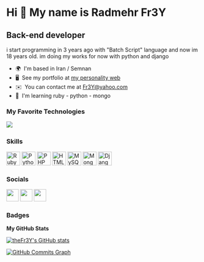 Hi 👋 My name is Radmehr Fr3Y
=============================

Back-end developer
------------------

i start programming in 3 years ago with "Batch Script" language and now im 18 years old. im doing my works for now with python and django

* 🌍  I'm based in Iran / Semnan
* 🖥️  See my portfolio at [my personality web](http://radmehrFr3Y.pythonanywhere.com)
* ✉️  You can contact me at [Fr3Y@yahoo.com](mailto:Fr3Y@yahoo.com)
* 🧠  I'm learning ruby - python - mongo

### My Favorite Technologies
<a href="https://www.github.com/theFr3Y" target="_blank" rel="noreferrer"><img
src="https://img.shields.io/github/followers/theFr3Y?logo=ruby&style=for-the-badge&color=0891b2&labelColor=1c1917" /></a>
<img rc="https://img.shields.io/github/followers/theFr3Y?logo=ubuntu&style=for-the-badge&color=0891b2&labelColor=1c1917" />
<img rc="https://img.shields.io/github/followers/theFr3Y?logo=django&style=for-the-badge&color=0891b2&labelColor=1c1917" />


### Skills

<p align="left">
<a href="https://www.ruby-lang.org/en/" target="_blank" rel="noreferrer"><img src="https://raw.githubusercontent.com/danielcranney/readme-generator/main/public/icons/skills/ruby-colored.svg" width="36" height="36" alt="Ruby" /></a>
<a href="https://www.python.org/" target="_blank" rel="noreferrer"><img src="https://raw.githubusercontent.com/danielcranney/readme-generator/main/public/icons/skills/python-colored.svg" width="36" height="36" alt="Python" /></a>
<a href="https://www.php.net/" target="_blank" rel="noreferrer"><img src="https://raw.githubusercontent.com/danielcranney/readme-generator/main/public/icons/skills/php-colored.svg" width="36" height="36" alt="PHP" /></a>
<a href="https://developer.mozilla.org/en-US/docs/Glossary/HTML5" target="_blank" rel="noreferrer"><img src="https://raw.githubusercontent.com/danielcranney/readme-generator/main/public/icons/skills/html5-colored.svg" width="36" height="36" alt="HTML5" /></a>
<a href="https://www.mysql.com/" target="_blank" rel="noreferrer"><img src="https://raw.githubusercontent.com/danielcranney/readme-generator/main/public/icons/skills/mysql-colored.svg" width="36" height="36" alt="MySQL" /></a>
<a href="https://www.mongodb.com/" target="_blank" rel="noreferrer"><img src="https://raw.githubusercontent.com/danielcranney/readme-generator/main/public/icons/skills/mongodb-colored.svg" width="36" height="36" alt="MongoDB" /></a>
<a href="https://www.djangoproject.com/" target="_blank" rel="noreferrer"><img src="https://raw.githubusercontent.com/danielcranney/readme-generator/main/public/icons/skills/django-colored.svg" width="36" height="36" alt="Django" /></a>
</p>


### Socials

<p align="left"> <a href="https://www.github.com/theFr3Y" target="_blank" rel="noreferrer"><img src="https://raw.githubusercontent.com/danielcranney/readme-generator/main/public/icons/socials/github.svg" width="32" height="32" /></a> <a href="http://www.instagram.com/radi.frey" target="_blank" rel="noreferrer"><img src="https://raw.githubusercontent.com/danielcranney/readme-generator/main/public/icons/socials/instagram.svg" width="32" height="32" /></a> <a href="https://www.linkedin.com/in/radmehr-freydoonian-681596231/" target="_blank" rel="noreferrer"><img src="https://raw.githubusercontent.com/danielcranney/readme-generator/main/public/icons/socials/linkedin.svg" width="32" height="32" /></a></p>

### Badges

<b>My GitHub Stats</b>

<a href="http://www.github.com/theFr3Y"><img src="https://github-readme-stats.vercel.app/api?username=theFr3Y&show_icons=true&hide=stars,&count_private=true&title_color=0891b2&text_color=ffffff&icon_color=0891b2&bg_color=1c1917&hide_border=true&show_icons=true" alt="theFr3Y's GitHub stats" /></a>

<a href="http://www.github.com/theFr3Y"><img src="https://activity-graph.herokuapp.com/graph?username=theFr3Y&bg_color=1c1917&color=ffffff&line=0891b2&point=ffffff&area_color=1c1917&area=true&hide_border=true&custom_title=GitHub%20Commits%20Graph" alt="GitHub Commits Graph" /></a>
